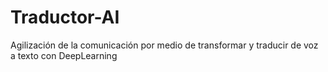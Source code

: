 # Traductor-AI
Agilización de la comunicación por medio de transformar y traducir de voz a texto con DeepLearning
